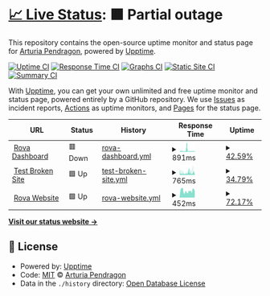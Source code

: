 # [📈 Live Status](https://ArturiaPendragon.github.io/uptime-status): <!--live status--> **🟧 Partial outage**

This repository contains the open-source uptime monitor and status page for [Arturia Pendragon](https://ArturiaPendragon.github.io/uptime-status), powered by [Upptime](https://github.com/upptime/upptime).

[![Uptime CI](https://github.com/ArturiaPendragon/uptime-status/workflows/Uptime%20CI/badge.svg)](https://github.com/ArturiaPendragon/uptime-status/actions?query=workflow%3A%22Uptime+CI%22)
[![Response Time CI](https://github.com/ArturiaPendragon/uptime-status/workflows/Response%20Time%20CI/badge.svg)](https://github.com/ArturiaPendragon/uptime-status/actions?query=workflow%3A%22Response+Time+CI%22)
[![Graphs CI](https://github.com/ArturiaPendragon/uptime-status/workflows/Graphs%20CI/badge.svg)](https://github.com/ArturiaPendragon/uptime-status/actions?query=workflow%3A%22Graphs+CI%22)
[![Static Site CI](https://github.com/ArturiaPendragon/uptime-status/workflows/Static%20Site%20CI/badge.svg)](https://github.com/ArturiaPendragon/uptime-status/actions?query=workflow%3A%22Static+Site+CI%22)
[![Summary CI](https://github.com/ArturiaPendragon/uptime-status/workflows/Summary%20CI/badge.svg)](https://github.com/ArturiaPendragon/uptime-status/actions?query=workflow%3A%22Summary+CI%22)

With [Upptime](https://upptime.js.org), you can get your own unlimited and free uptime monitor and status page, powered entirely by a GitHub repository. We use [Issues](https://github.com/ArturiaPendragon/uptime-status/issues) as incident reports, [Actions](https://github.com/ArturiaPendragon/uptime-status/actions) as uptime monitors, and [Pages](https://ArturiaPendragon.github.io/uptime-status) for the status page.

<!--start: status pages-->
<!-- This summary is generated by Upptime (https://github.com/upptime/upptime) -->
<!-- Do not edit this manually, your changes will be overwritten -->
<!-- prettier-ignore -->
| URL | Status | History | Response Time | Uptime |
| --- | ------ | ------- | ------------- | ------ |
| <img alt="" src="https://icons.duckduckgo.com/ip3/dashboard.dev.getrova.io.ico" height="13"> [Rova Dashboard](https://dashboard.dev.getrova.io) | 🟥 Down | [rova-dashboard.yml](https://github.com/matthewakinola/matt-check/commits/HEAD/history/rova-dashboard.yml) | <details><summary><img alt="Response time graph" src="./graphs/rova-dashboard/response-time-week.png" height="20"> 891ms</summary><br><a href="https://matthewakinola.github.io/matt-check/history/rova-dashboard"><img alt="Response time 891" src="https://img.shields.io/endpoint?url=https%3A%2F%2Fraw.githubusercontent.com%2Fmatthewakinola%2Fmatt-check%2FHEAD%2Fapi%2Frova-dashboard%2Fresponse-time.json"></a><br><a href="https://matthewakinola.github.io/matt-check/history/rova-dashboard"><img alt="24-hour response time 418" src="https://img.shields.io/endpoint?url=https%3A%2F%2Fraw.githubusercontent.com%2Fmatthewakinola%2Fmatt-check%2FHEAD%2Fapi%2Frova-dashboard%2Fresponse-time-day.json"></a><br><a href="https://matthewakinola.github.io/matt-check/history/rova-dashboard"><img alt="7-day response time 891" src="https://img.shields.io/endpoint?url=https%3A%2F%2Fraw.githubusercontent.com%2Fmatthewakinola%2Fmatt-check%2FHEAD%2Fapi%2Frova-dashboard%2Fresponse-time-week.json"></a><br><a href="https://matthewakinola.github.io/matt-check/history/rova-dashboard"><img alt="30-day response time 891" src="https://img.shields.io/endpoint?url=https%3A%2F%2Fraw.githubusercontent.com%2Fmatthewakinola%2Fmatt-check%2FHEAD%2Fapi%2Frova-dashboard%2Fresponse-time-month.json"></a><br><a href="https://matthewakinola.github.io/matt-check/history/rova-dashboard"><img alt="1-year response time 891" src="https://img.shields.io/endpoint?url=https%3A%2F%2Fraw.githubusercontent.com%2Fmatthewakinola%2Fmatt-check%2FHEAD%2Fapi%2Frova-dashboard%2Fresponse-time-year.json"></a></details> | <details><summary><a href="https://matthewakinola.github.io/matt-check/history/rova-dashboard">42.59%</a></summary><a href="https://matthewakinola.github.io/matt-check/history/rova-dashboard"><img alt="All-time uptime 42.59%" src="https://img.shields.io/endpoint?url=https%3A%2F%2Fraw.githubusercontent.com%2Fmatthewakinola%2Fmatt-check%2FHEAD%2Fapi%2Frova-dashboard%2Fuptime.json"></a><br><a href="https://matthewakinola.github.io/matt-check/history/rova-dashboard"><img alt="24-hour uptime 0.00%" src="https://img.shields.io/endpoint?url=https%3A%2F%2Fraw.githubusercontent.com%2Fmatthewakinola%2Fmatt-check%2FHEAD%2Fapi%2Frova-dashboard%2Fuptime-day.json"></a><br><a href="https://matthewakinola.github.io/matt-check/history/rova-dashboard"><img alt="7-day uptime 42.59%" src="https://img.shields.io/endpoint?url=https%3A%2F%2Fraw.githubusercontent.com%2Fmatthewakinola%2Fmatt-check%2FHEAD%2Fapi%2Frova-dashboard%2Fuptime-week.json"></a><br><a href="https://matthewakinola.github.io/matt-check/history/rova-dashboard"><img alt="30-day uptime 42.59%" src="https://img.shields.io/endpoint?url=https%3A%2F%2Fraw.githubusercontent.com%2Fmatthewakinola%2Fmatt-check%2FHEAD%2Fapi%2Frova-dashboard%2Fuptime-month.json"></a><br><a href="https://matthewakinola.github.io/matt-check/history/rova-dashboard"><img alt="1-year uptime 42.59%" src="https://img.shields.io/endpoint?url=https%3A%2F%2Fraw.githubusercontent.com%2Fmatthewakinola%2Fmatt-check%2FHEAD%2Fapi%2Frova-dashboard%2Fuptime-year.json"></a></details>
| <img alt="" src="https://icons.duckduckgo.com/ip3/thissitedoesnotexist.koj.com.ico" height="13"> [Test Broken Site](https://thissitedoesnotexist.koj.com) | 🟩 Up | [test-broken-site.yml](https://github.com/matthewakinola/matt-check/commits/HEAD/history/test-broken-site.yml) | <details><summary><img alt="Response time graph" src="./graphs/test-broken-site/response-time-week.png" height="20"> 765ms</summary><br><a href="https://matthewakinola.github.io/matt-check/history/test-broken-site"><img alt="Response time 765" src="https://img.shields.io/endpoint?url=https%3A%2F%2Fraw.githubusercontent.com%2Fmatthewakinola%2Fmatt-check%2FHEAD%2Fapi%2Ftest-broken-site%2Fresponse-time.json"></a><br><a href="https://matthewakinola.github.io/matt-check/history/test-broken-site"><img alt="24-hour response time 801" src="https://img.shields.io/endpoint?url=https%3A%2F%2Fraw.githubusercontent.com%2Fmatthewakinola%2Fmatt-check%2FHEAD%2Fapi%2Ftest-broken-site%2Fresponse-time-day.json"></a><br><a href="https://matthewakinola.github.io/matt-check/history/test-broken-site"><img alt="7-day response time 765" src="https://img.shields.io/endpoint?url=https%3A%2F%2Fraw.githubusercontent.com%2Fmatthewakinola%2Fmatt-check%2FHEAD%2Fapi%2Ftest-broken-site%2Fresponse-time-week.json"></a><br><a href="https://matthewakinola.github.io/matt-check/history/test-broken-site"><img alt="30-day response time 765" src="https://img.shields.io/endpoint?url=https%3A%2F%2Fraw.githubusercontent.com%2Fmatthewakinola%2Fmatt-check%2FHEAD%2Fapi%2Ftest-broken-site%2Fresponse-time-month.json"></a><br><a href="https://matthewakinola.github.io/matt-check/history/test-broken-site"><img alt="1-year response time 765" src="https://img.shields.io/endpoint?url=https%3A%2F%2Fraw.githubusercontent.com%2Fmatthewakinola%2Fmatt-check%2FHEAD%2Fapi%2Ftest-broken-site%2Fresponse-time-year.json"></a></details> | <details><summary><a href="https://matthewakinola.github.io/matt-check/history/test-broken-site">34.79%</a></summary><a href="https://matthewakinola.github.io/matt-check/history/test-broken-site"><img alt="All-time uptime 34.79%" src="https://img.shields.io/endpoint?url=https%3A%2F%2Fraw.githubusercontent.com%2Fmatthewakinola%2Fmatt-check%2FHEAD%2Fapi%2Ftest-broken-site%2Fuptime.json"></a><br><a href="https://matthewakinola.github.io/matt-check/history/test-broken-site"><img alt="24-hour uptime 44.77%" src="https://img.shields.io/endpoint?url=https%3A%2F%2Fraw.githubusercontent.com%2Fmatthewakinola%2Fmatt-check%2FHEAD%2Fapi%2Ftest-broken-site%2Fuptime-day.json"></a><br><a href="https://matthewakinola.github.io/matt-check/history/test-broken-site"><img alt="7-day uptime 34.79%" src="https://img.shields.io/endpoint?url=https%3A%2F%2Fraw.githubusercontent.com%2Fmatthewakinola%2Fmatt-check%2FHEAD%2Fapi%2Ftest-broken-site%2Fuptime-week.json"></a><br><a href="https://matthewakinola.github.io/matt-check/history/test-broken-site"><img alt="30-day uptime 34.79%" src="https://img.shields.io/endpoint?url=https%3A%2F%2Fraw.githubusercontent.com%2Fmatthewakinola%2Fmatt-check%2FHEAD%2Fapi%2Ftest-broken-site%2Fuptime-month.json"></a><br><a href="https://matthewakinola.github.io/matt-check/history/test-broken-site"><img alt="1-year uptime 34.79%" src="https://img.shields.io/endpoint?url=https%3A%2F%2Fraw.githubusercontent.com%2Fmatthewakinola%2Fmatt-check%2FHEAD%2Fapi%2Ftest-broken-site%2Fuptime-year.json"></a></details>
| <img alt="" src="https://icons.duckduckgo.com/ip3/dev.getrova.com.ico" height="13"> [Rova Website](https://dev.getrova.com) | 🟩 Up | [rova-website.yml](https://github.com/matthewakinola/matt-check/commits/HEAD/history/rova-website.yml) | <details><summary><img alt="Response time graph" src="./graphs/rova-website/response-time-week.png" height="20"> 452ms</summary><br><a href="https://matthewakinola.github.io/matt-check/history/rova-website"><img alt="Response time 452" src="https://img.shields.io/endpoint?url=https%3A%2F%2Fraw.githubusercontent.com%2Fmatthewakinola%2Fmatt-check%2FHEAD%2Fapi%2Frova-website%2Fresponse-time.json"></a><br><a href="https://matthewakinola.github.io/matt-check/history/rova-website"><img alt="24-hour response time 435" src="https://img.shields.io/endpoint?url=https%3A%2F%2Fraw.githubusercontent.com%2Fmatthewakinola%2Fmatt-check%2FHEAD%2Fapi%2Frova-website%2Fresponse-time-day.json"></a><br><a href="https://matthewakinola.github.io/matt-check/history/rova-website"><img alt="7-day response time 452" src="https://img.shields.io/endpoint?url=https%3A%2F%2Fraw.githubusercontent.com%2Fmatthewakinola%2Fmatt-check%2FHEAD%2Fapi%2Frova-website%2Fresponse-time-week.json"></a><br><a href="https://matthewakinola.github.io/matt-check/history/rova-website"><img alt="30-day response time 452" src="https://img.shields.io/endpoint?url=https%3A%2F%2Fraw.githubusercontent.com%2Fmatthewakinola%2Fmatt-check%2FHEAD%2Fapi%2Frova-website%2Fresponse-time-month.json"></a><br><a href="https://matthewakinola.github.io/matt-check/history/rova-website"><img alt="1-year response time 452" src="https://img.shields.io/endpoint?url=https%3A%2F%2Fraw.githubusercontent.com%2Fmatthewakinola%2Fmatt-check%2FHEAD%2Fapi%2Frova-website%2Fresponse-time-year.json"></a></details> | <details><summary><a href="https://matthewakinola.github.io/matt-check/history/rova-website">72.17%</a></summary><a href="https://matthewakinola.github.io/matt-check/history/rova-website"><img alt="All-time uptime 72.17%" src="https://img.shields.io/endpoint?url=https%3A%2F%2Fraw.githubusercontent.com%2Fmatthewakinola%2Fmatt-check%2FHEAD%2Fapi%2Frova-website%2Fuptime.json"></a><br><a href="https://matthewakinola.github.io/matt-check/history/rova-website"><img alt="24-hour uptime 100.00%" src="https://img.shields.io/endpoint?url=https%3A%2F%2Fraw.githubusercontent.com%2Fmatthewakinola%2Fmatt-check%2FHEAD%2Fapi%2Frova-website%2Fuptime-day.json"></a><br><a href="https://matthewakinola.github.io/matt-check/history/rova-website"><img alt="7-day uptime 72.17%" src="https://img.shields.io/endpoint?url=https%3A%2F%2Fraw.githubusercontent.com%2Fmatthewakinola%2Fmatt-check%2FHEAD%2Fapi%2Frova-website%2Fuptime-week.json"></a><br><a href="https://matthewakinola.github.io/matt-check/history/rova-website"><img alt="30-day uptime 72.17%" src="https://img.shields.io/endpoint?url=https%3A%2F%2Fraw.githubusercontent.com%2Fmatthewakinola%2Fmatt-check%2FHEAD%2Fapi%2Frova-website%2Fuptime-month.json"></a><br><a href="https://matthewakinola.github.io/matt-check/history/rova-website"><img alt="1-year uptime 72.17%" src="https://img.shields.io/endpoint?url=https%3A%2F%2Fraw.githubusercontent.com%2Fmatthewakinola%2Fmatt-check%2FHEAD%2Fapi%2Frova-website%2Fuptime-year.json"></a></details>

<!--end: status pages-->

[**Visit our status website →**](https://ArturiaPendragon.github.io/uptime-status)

## 📄 License

- Powered by: [Upptime](https://github.com/upptime/upptime)
- Code: [MIT](./LICENSE) © [Arturia Pendragon](https://ArturiaPendragon.github.io/uptime-status)
- Data in the `./history` directory: [Open Database License](https://opendatacommons.org/licenses/odbl/1-0/)
